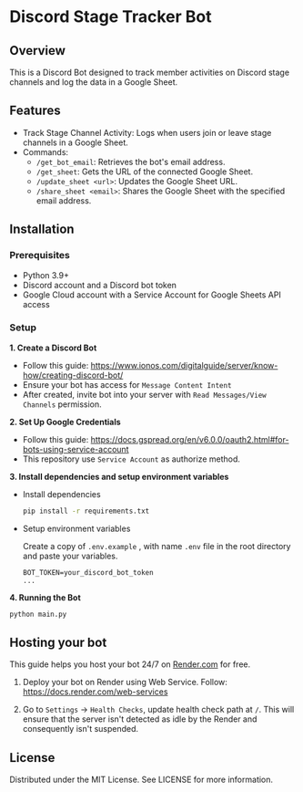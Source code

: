 # Discord Stage Tracker Bot

## Overview
This is a Discord Bot designed to track member activities on Discord stage channels and log the data in a Google Sheet.

## Features
- Track Stage Channel Activity: Logs when users join or leave stage channels in a Google Sheet.
- Commands:
    - `/get_bot_email`: Retrieves the bot's email address.
    - `/get_sheet`: Gets the URL of the connected Google Sheet.
    - `/update_sheet <url>`: Updates the Google Sheet URL.
    - `/share_sheet <email>`: Shares the Google Sheet with the specified email address.

## Installation
### Prerequisites
- Python 3.9+
- Discord account and a Discord bot token
- Google Cloud account with a Service Account for Google Sheets API access

### Setup
**1. Create a Discord Bot**
- Follow this guide: https://www.ionos.com/digitalguide/server/know-how/creating-discord-bot/
- Ensure your bot has access for `Message Content Intent`
- After created, invite bot into your server with `Read Messages/View Channels` permission. 


**2. Set Up Google Credentials**
- Follow this guide: https://docs.gspread.org/en/v6.0.0/oauth2.html#for-bots-using-service-account
- This repository use `Service Account` as authorize method.


**3. Install dependencies and setup environment variables**
- Install dependencies
    ```sh
    pip install -r requirements.txt
    ```
- Setup environment variables

    Create a copy of `.env.example` , with name `.env` file in the root directory and paste your variables.
    ```env
    BOT_TOKEN=your_discord_bot_token
    ...
    ```


**4. Running the Bot**
```sh
python main.py
```

## Hosting your bot 

This guide helps you host your bot 24/7 on [Render.com](https://render.com/) for free.
1. Deploy your bot on Render using Web Service. Follow: https://docs.render.com/web-services

2. Go to `Settings` -> `Health Checks`, update health check path at `/`. This will ensure that the server isn't detected as idle by the Render and consequently isn't suspended.

## License
Distributed under the MIT License. See LICENSE for more information.


